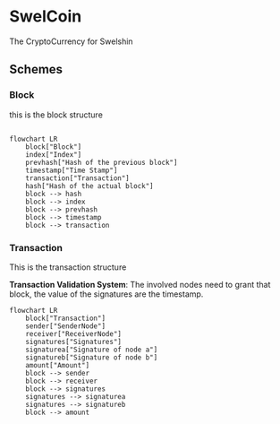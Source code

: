 # SwelCoin
The CryptoCurrency for Swelshin

## Schemes

### Block
this is the block structure



```mermaid

flowchart LR
    block["Block"]
    index["Index"]
    prevhash["Hash of the previous block"]
    timestamp["Time Stamp"]
    transaction["Transaction"]
    hash["Hash of the actual block"]
    block --> hash
    block --> index
    block --> prevhash
    block --> timestamp
    block --> transaction

```

### Transaction
This is the transaction structure

**Transaction Validation System**: The involved nodes need to grant that block, the value of the signatures are the timestamp.


```mermaid
flowchart LR
    block["Transaction"]
    sender["SenderNode"]
    receiver["ReceiverNode"]
    signatures["Signatures"]
    signaturea["Signature of node a"]
    signatureb["Signature of node b"]
    amount["Amount"]
    block --> sender
    block --> receiver
    block --> signatures
    signatures --> signaturea
    signatures --> signatureb
    block --> amount
```